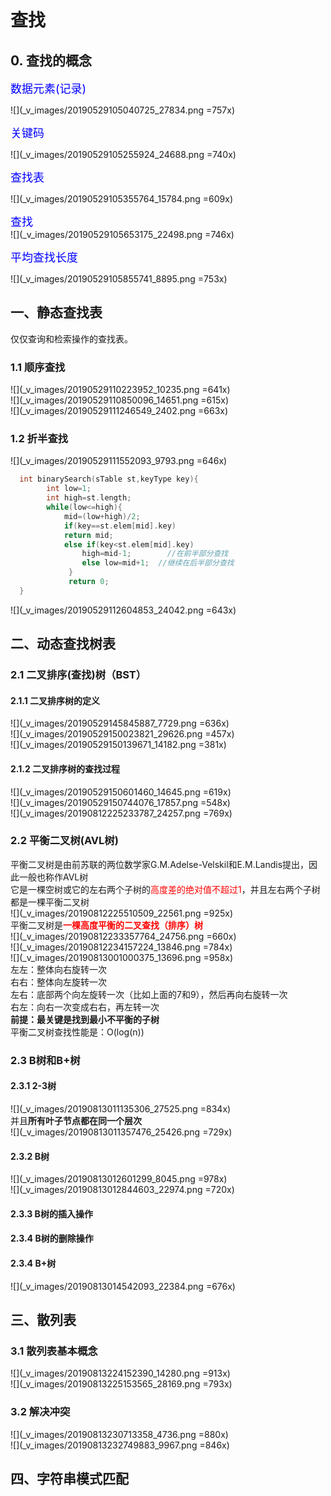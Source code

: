 # 查找  
## 0. 查找的概念  
<font color=blue size=4>数据元素(记录)</font>  
  
 ![](_v_images/20190529105040725_27834.png =757x)   
   
<font color=blue size=4>关键码</font>  
  
  ![](_v_images/20190529105255924_24688.png =740x)  
    
    
<font color=blue size=4>查找表</font>  
  
  ![](_v_images/20190529105355764_15784.png =609x)  
    
<font color=blue size=4>查找</font>  
![](_v_images/20190529105653175_22498.png =746x)  
  
<font color=blue size=4>平均查找长度</font>  
  
  ![](_v_images/20190529105855741_8895.png =753x)  
  
## 一、静态查找表  
仅仅查询和检索操作的查找表。  
### 1.1 顺序查找  
![](_v_images/20190529110223952_10235.png =641x)  
![](_v_images/20190529110850096_14651.png =615x)  
![](_v_images/20190529111246549_2402.png =663x)  
### 1.2 折半查找  
![](_v_images/20190529111552093_9793.png =646x)  
```C++  
  int binarySearch(sTable st,keyType key){
        int low=1;
        int high=st.length;
        while(low<=high){
            mid=(low+high)/2;
            if(key==st.elem[mid].key)  
            return mid;
            else if(key<st.elem[mid].key)
                high=mid-1;        //在前半部分查找
                else low=mid+1;  //继续在后半部分查找
             }
             return 0;
  }
```  
![](_v_images/20190529112604853_24042.png =643x)  
## 二、动态查找树表  
### 2.1 二叉排序(查找)树（BST）  
#### 2.1.1 二叉排序树的定义  
![](_v_images/20190529145845887_7729.png =636x)  
![](_v_images/20190529150023821_29626.png =457x)  
![](_v_images/20190529150139671_14182.png =381x)  
#### 2.1.2 二叉排序树的查找过程  
![](_v_images/20190529150601460_14645.png =619x)  
![](_v_images/20190529150744076_17857.png =548x)  
![](_v_images/20190812225233787_24257.png =769x)  
### 2.2 平衡二叉树(AVL树)   
平衡二叉树是由前苏联的两位数学家G.M.Adelse-Velskil和E.M.Landis提出，因此一般也称作AVL树  
它是一棵空树或它的左右两个子树的<font color=red>高度差的绝对值不超过1</font>，并且左右两个子树都是一棵平衡二叉树  
![](_v_images/20190812225510509_22561.png =925x)  
平衡二叉树是<font color=red>**一棵高度平衡的二叉查找（排序）树**</font>  
![](_v_images/20190812233357764_24756.png =660x)  
![](_v_images/20190812234157224_13846.png =784x)  
![](_v_images/20190813001000375_13696.png =958x)  
左左：整体向右旋转一次  
右右：整体向左旋转一次  
左右：底部两个向左旋转一次（比如上面的7和9），然后再向右旋转一次  
右左：向右一次变成右右，再左转一次  
**前提：最关键是找到最小不平衡的子树**  
平衡二叉树查找性能是：O(log(n))  
### 2.3 B树和B+树  
#### 2.3.1 2-3树  
![](_v_images/20190813011135306_27525.png =834x)    
并且**所有叶子节点都在同一个层次**   
![](_v_images/20190813011357476_25426.png =729x)  
#### 2.3.2 B树    
![](_v_images/20190813012601299_8045.png =978x)  
![](_v_images/20190813012844603_22974.png =720x)  
#### 2.3.3 B树的插入操作   
#### 2.3.4 B树的删除操作  
#### 2.3.4 B+树  
![](_v_images/20190813014542093_22384.png =676x)  
## 三、散列表  
### 3.1 散列表基本概念  
![](_v_images/20190813224152390_14280.png =913x)  
![](_v_images/20190813225153565_28169.png =793x)  
### 3.2 解决冲突  
![](_v_images/20190813230713358_4736.png =880x)  
![](_v_images/20190813232749883_9967.png =846x)  
## 四、字符串模式匹配  